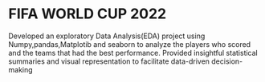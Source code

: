 # FIFA WORLD CUP 2022 
Developed an exploratory Data Analysis(EDA) project using Numpy,pandas,Matplotib and seaborn to analyze the players who scored and the teams that had the best performance. Provided insightful statistical summaries and visual representation to facilitate data-driven decision-making 
